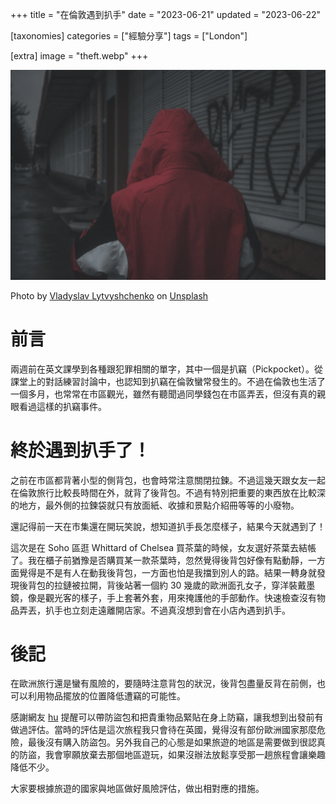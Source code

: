 +++
title = "在倫敦遇到扒手"
date = "2023-06-21"
updated = "2023-06-22"

[taxonomies]
categories = ["經驗分享"]
tags = ["London"]

[extra]
image = "theft.webp"
+++

![](theft.webp)
<p class="image-caption">Photo by <a href="https://unsplash.com/@vladosek?utm_source=unsplash&utm_medium=referral&utm_content=creditCopyText">Vladyslav Lytvyshchenko</a> on <a href="https://unsplash.com/photos/gqL_0fgjbsY?utm_source=unsplash&utm_medium=referral&utm_content=creditCopyText">Unsplash</a></p>

# 前言

兩週前在英文課學到各種跟犯罪相關的單字，其中一個是扒竊（Pickpocket）。從課堂上的對話練習討論中，也認知到扒竊在倫敦蠻常發生的。不過在倫敦也生活了一個多月，也常常在市區觀光，雖然有聽聞過同學錢包在市區弄丟，但沒有真的親眼看過這樣的扒竊事件。

# 終於遇到扒手了！

之前在市區都背著小型的側背包，也會時常注意關閉拉鍊。不過這幾天跟女友一起在倫敦旅行比較長時間在外，就背了後背包。不過有特別把重要的東西放在比較深的地方，最外側的拉鍊袋就只有放面紙、收據和景點介紹冊等等的小廢物。

還記得前一天在市集還在開玩笑說，想知道扒手長怎麼樣子，結果今天就遇到了！

這次是在 Soho 區逛 Whittard of Chelsea 買茶葉的時候，女友選好茶葉去結帳了。我在櫃子前猶豫是否購買某一款茶葉時，忽然覺得後背包好像有點動靜，一方面覺得是不是有人在動我後背包，一方面也怕是我擋到別人的路。結果一轉身就發現後背包的拉鏈被拉開，背後站著一個約 30 幾歲的歐洲面孔女子，穿洋裝戴墨鏡，像是觀光客的樣子，手上套著外套，用來掩護他的手部動作。快速檢查沒有物品弄丟，扒手也立刻走遠離開店家。不過真沒想到會在小店內遇到扒手。

# 後記

在歐洲旅行還是蠻有風險的，要隨時注意背包的狀況，後背包盡量反背在前側，也可以利用物品擺放的位置降低遭竊的可能性。

感謝網友 [hu](https://twitter.com/huchinghann) 提醒可以帶防盜包和把貴重物品緊貼在身上防竊，讓我想到出發前有做過評估。當時的評估是這次旅程我只會待在英國，覺得沒有部份歐洲國家那麼危險，最後沒有購入防盜包。另外我自己的心態是如果旅遊的地區是需要做到很認真的防盜，我會寧願放棄去那個地區遊玩，如果沒辦法放鬆享受那一趟旅程會讓樂趣降低不少。

大家要根據旅遊的國家與地區做好風險評估，做出相對應的措施。
